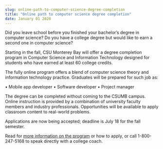 ```yaml
---
slug: online-path-to-computer-science-degree-completion
title: "Online path to computer science degree completion"
date: January 01 2020
---
```


 
<p>
  Did you leave school before you finished your bachelor’s degree in computer
  science? Do you have a college degree but would like to earn a second one in
  computer science?
</p>
<p>
  Starting in the fall, CSU Monterey Bay will offer a degree completion program
  in Computer Science and Information Technology designed for students who have
  earned at least 60 college credits.
</p>
<p>
  The fully online program offers a blend of computer science theory and
  information technology practice. Graduates will be prepared for such job as:
</p>
<p>• Mobile app developer • Software developer • Project manager</p>
<p>
  The degree can be completed without coming to the CSUMB campus. Online
  instruction is provided by a combination of university faculty members and
  industry professionals. Opportunities will be available to apply classroom
  content to real-world problems.
</p>
<p>
  Applications are now being accepted; deadline is July 18 for the fall
  semester.
</p>
<p>
  Read for
  <a href="https://www.calstateonline.net/">more information on the program</a>
  or how to apply, or call 1-800-247-5168 to speak directly with a college
  coach.
</p>
 

